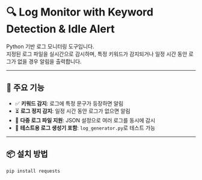 ﻿# 🔍 Log Monitor with Keyword Detection & Idle Alert

Python 기반 로그 모니터링 도구입니다.  
지정된 로그 파일을 실시간으로 감시하며, 특정 키워드가 감지되거나 일정 시간 동안 로그가 없을 경우 알림을 출력합니다.

---

## 🚀 주요 기능

- ✅ **키워드 감지**: 로그에 특정 문구가 등장하면 알림
- ⏳ **로그 정지 감지**: 일정 시간 동안 로그가 없으면 알림
- 📁 **다중 로그 파일 지원**: JSON 설정으로 여러 로그를 동시에 감시
- 🧪 **테스트용 로그 생성기 포함**: `log_generator.py`로 테스트 가능

---

## 📦 설치 방법

```bash
pip install requests